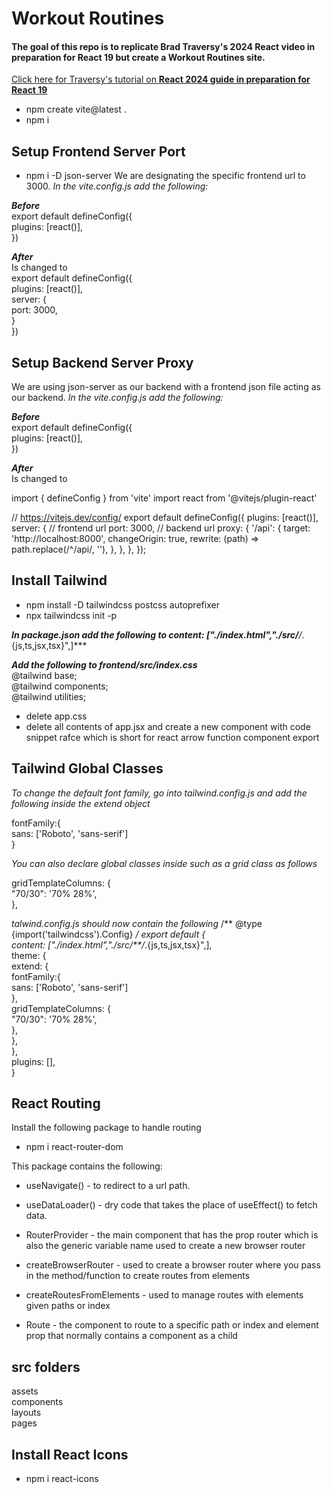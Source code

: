 # Workout Routines

#### The goal of this repo is to replicate Brad Traversy's 2024 React video in preparation for React 19 but create a Workout Routines site.

<a target="_blank" href="https://www.youtube.com/watch?v=LDB4uaJ87e0&t=840s&ab_channel=TraversyMedia">Click here for Traversy's tutorial on **React 2024 guide in preparation for React 19**</a>

- npm create vite@latest .
- npm i 

## Setup Frontend Server Port
- npm i -D json-server
We are designating the specific frontend url to 3000.
*In the vite.config.js add the following:*


***Before***  
export default defineConfig({  
  plugins: [react()],  
})  

***After***  
Is changed to   
export default defineConfig({  
  plugins: [react()],  
  server: {  
    port: 3000,  
  }  
})

## Setup Backend Server Proxy
We are using json-server as our backend with a frontend json file acting as our backend.
*In the vite.config.js add the following:*


***Before***  
export default defineConfig({  
  plugins: [react()],  
})  

***After***  
Is changed to  

import { defineConfig } from 'vite'
import react from '@vitejs/plugin-react'

// https://vitejs.dev/config/
export default defineConfig({
  plugins: [react()],
  server: {
    // frontend url
    port: 3000,
    // backend url
    proxy: {
      '/api': {
        target: 'http://localhost:8000',
        changeOrigin: true,
        rewrite: (path) => path.replace(/^\/api/, ''),
      },
    },
  },
});
  

  

## Install Tailwind
- npm install -D tailwindcss postcss autoprefixer
- npx tailwindcss init -p

***In package.json add the following to content: ["./index.html","./src/**/*.{js,ts,jsx,tsx}",]***

***Add the following to frontend/src/index.css***   
@tailwind base;  
@tailwind components;  
@tailwind utilities;  

- delete app.css
- delete all contents of app.jsx and create a new component with code snippet rafce which is short for react arrow function component export

## Tailwind Global Classes
*To change the default font family, go into tailwind.config.js and add the following inside the extend object*

fontFamily:{  
        sans: ['Roboto', 'sans-serif']  
}

*You can also declare global classes inside such as a grid class as follows*

gridTemplateColumns: {  
    "70/30": '70% 28%',  
},

*talwind.config.js should now contain the following*
/** @type {import('tailwindcss').Config} */
export default {  
  content: ["./index.html","./src/**/*.{js,ts,jsx,tsx}",],  
  theme: {  
    extend: {  
      fontFamily:{  
        sans: ['Roboto', 'sans-serif']  
      },  
      gridTemplateColumns: {  
        "70/30": '70% 28%',  
      },  
    },  
  },  
  plugins: [],  
}  

## React Routing
Install the following package to handle routing
- npm i react-router-dom

This package contains the following:
- useNavigate() - to redirect to a url path.

- useDataLoader() - dry code that takes the place of useEffect() to fetch data.

- RouterProvider - the main component that has the prop router which is also the generic variable name used to create a new browser router
- createBrowserRouter - used to create a browser router where you pass in the method/function to create routes from elements

- createRoutesFromElements - used to manage routes with elements given paths or index
- Route - the component to route to a specific path or index and element prop that normally contains a component as a child 

## src folders
assets  
components  
layouts  
pages  

## Install React Icons
- npm i react-icons

